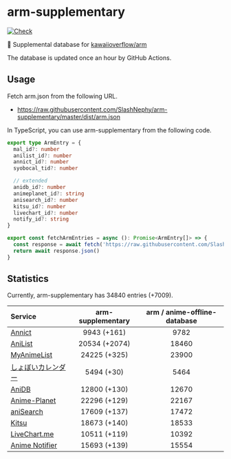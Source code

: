 # arm-supplementary

[![Check](https://github.com/SlashNephy/arm-supplementary/actions/workflows/check-node.yml/badge.svg)](https://github.com/SlashNephy/arm-supplementary/actions/workflows/check-node.yml)

💊 Supplemental database for [kawaiioverflow/arm](https://github.com/kawaiioverflow/arm)

The database is updated once an hour by GitHub Actions.

## Usage

Fetch arm.json from the following URL.

- https://raw.githubusercontent.com/SlashNephy/arm-supplementary/master/dist/arm.json

In TypeScript, you can use arm-supplementary from the following code.

```TypeScript
export type ArmEntry = {
  mal_id?: number
  anilist_id?: number
  annict_id?: number
  syobocal_tid?: number

  // extended
  anidb_id?: number
  animeplanet_id?: string
  anisearch_id?: number
  kitsu_id?: number
  livechart_id?: number
  notify_id?: string
}

export const fetchArmEntries = async (): Promise<ArmEntry[]> => {
  const response = await fetch('https://raw.githubusercontent.com/SlashNephy/arm-supplementary/master/dist/arm.json')
  return await response.json()
}
```

## Statistics

Currently, arm-supplementary has 34840 entries (+7009).

| Service                                     | arm-supplementary | arm / anime-offline-database |
| :------------------------------------------ | :---------------: | :--------------------------: |
| [Annict](https://annict.com)                |    9943 (+161)    |             9782             |
| [AniList](https://anilist.co)               |   20534 (+2074)   |            18460             |
| [MyAnimeList](https://myanimelist.net)      |   24225 (+325)    |            23900             |
| [しょぼいカレンダー](https://cal.syoboi.jp) |    5494 (+30)     |             5464             |
| [AniDB](https://anidb.net)                  |   12800 (+130)    |            12670             |
| [Anime-Planet](https://anime-planet.com)    |   22296 (+129)    |            22167             |
| [aniSearch](https://anisearch.com)          |   17609 (+137)    |            17472             |
| [Kitsu](https://kitsu.io)                   |   18673 (+140)    |            18533             |
| [LiveChart.me](https://livechart.me)        |   10511 (+119)    |            10392             |
| [Anime Notifier](https://notify.moe)        |   15693 (+139)    |            15554             |
